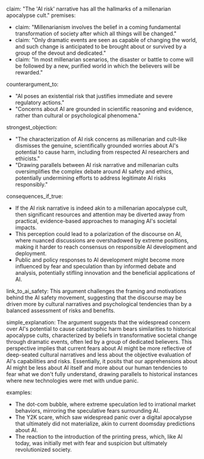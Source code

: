 claim: "The 'AI risk' narrative has all the hallmarks of a millenarian apocalypse cult."
premises:
  - claim: "Millenarianism involves the belief in a coming fundamental transformation of society after which all things will be changed."
  - claim: "Only dramatic events are seen as capable of changing the world, and such change is anticipated to be brought about or survived by a group of the devout and dedicated."
  - claim: "In most millenarian scenarios, the disaster or battle to come will be followed by a new, purified world in which the believers will be rewarded."

counterargument_to:
  - "AI poses an existential risk that justifies immediate and severe regulatory actions."
  - "Concerns about AI are grounded in scientific reasoning and evidence, rather than cultural or psychological phenomena."

strongest_objection:
  - "The characterization of AI risk concerns as millenarian and cult-like dismisses the genuine, scientifically grounded worries about AI's potential to cause harm, including from respected AI researchers and ethicists."
  - "Drawing parallels between AI risk narrative and millenarian cults oversimplifies the complex debate around AI safety and ethics, potentially undermining efforts to address legitimate AI risks responsibly."

consequences_if_true:
  - If the AI risk narrative is indeed akin to a millenarian apocalypse cult, then significant resources and attention may be diverted away from practical, evidence-based approaches to managing AI's societal impacts.
  - This perception could lead to a polarization of the discourse on AI, where nuanced discussions are overshadowed by extreme positions, making it harder to reach consensus on responsible AI development and deployment.
  - Public and policy responses to AI development might become more influenced by fear and speculation than by informed debate and analysis, potentially stifling innovation and the beneficial applications of AI.

link_to_ai_safety: This argument challenges the framing and motivations behind the AI safety movement, suggesting that the discourse may be driven more by cultural narratives and psychological tendencies than by a balanced assessment of risks and benefits.

simple_explanation:
The argument suggests that the widespread concern over AI's potential to cause catastrophic harm bears similarities to historical apocalypse cults, characterized by beliefs in transformative societal change through dramatic events, often led by a group of dedicated believers. This perspective implies that current fears about AI might be more reflective of deep-seated cultural narratives and less about the objective evaluation of AI's capabilities and risks. Essentially, it posits that our apprehensions about AI might be less about AI itself and more about our human tendencies to fear what we don't fully understand, drawing parallels to historical instances where new technologies were met with undue panic.

examples:
  - The dot-com bubble, where extreme speculation led to irrational market behaviors, mirroring the speculative fears surrounding AI.
  - The Y2K scare, which saw widespread panic over a digital apocalypse that ultimately did not materialize, akin to current doomsday predictions about AI.
  - The reaction to the introduction of the printing press, which, like AI today, was initially met with fear and suspicion but ultimately revolutionized society.